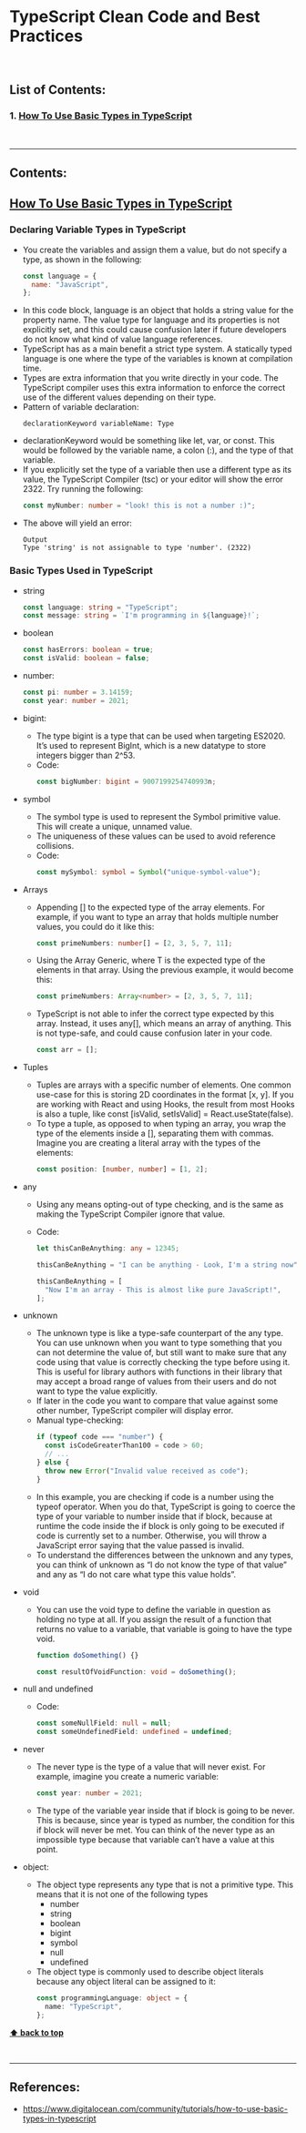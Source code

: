 # TypeScript Clean Code and Best Practices

<br />

## List of Contents:

### 1. [How To Use Basic Types in TypeScript](#content-1)

<br />

---

## Contents:

## [How To Use Basic Types in TypeScript](https://www.digitalocean.com/community/tutorials/how-to-use-basic-types-in-typescript) <span id="content-1"></span>

### Declaring Variable Types in TypeScript

- You create the variables and assign them a value, but do not specify a type, as shown in the following:
  ```javascript
  const language = {
    name: "JavaScript",
  };
  ```
- In this code block, language is an object that holds a string value for the property name. The value type for language and its properties is not explicitly set, and this could cause confusion later if future developers do not know what kind of value language references.
- TypeScript has as a main benefit a strict type system. A statically typed language is one where the type of the variables is known at compilation time.
- Types are extra information that you write directly in your code. The TypeScript compiler uses this extra information to enforce the correct use of the different values depending on their type.
- Pattern of variable declaration:
  ```text
  declarationKeyword variableName: Type
  ```
- declarationKeyword would be something like let, var, or const. This would be followed by the variable name, a colon (:), and the type of that variable.
- If you explicitly set the type of a variable then use a different type as its value, the TypeScript Compiler (tsc) or your editor will show the error 2322. Try running the following:
  ```typescript
  const myNumber: number = "look! this is not a number :)";
  ```
- The above will yield an error:
  ```text
  Output
  Type 'string' is not assignable to type 'number'. (2322)
  ```

### Basic Types Used in TypeScript

- string
  ```typescript
  const language: string = "TypeScript";
  const message: string = `I'm programming in ${language}!`;
  ```
- boolean
  ```typescript
  const hasErrors: boolean = true;
  const isValid: boolean = false;
  ```
- number:
  ```typescript
  const pi: number = 3.14159;
  const year: number = 2021;
  ```
- bigint:
  - The type bigint is a type that can be used when targeting ES2020. It’s used to represent BigInt, which is a new datatype to store integers bigger than 2^53.
  - Code:
    ```typescript
    const bigNumber: bigint = 9007199254740993n;
    ```
- symbol
  - The symbol type is used to represent the Symbol primitive value. This will create a unique, unnamed value.
  - The uniqueness of these values can be used to avoid reference collisions.
  - Code:
    ```typescript
    const mySymbol: symbol = Symbol("unique-symbol-value");
    ```
- Arrays
  - Appending [] to the expected type of the array elements. For example, if you want to type an array that holds multiple number values, you could do it like this:
    ```typescript
    const primeNumbers: number[] = [2, 3, 5, 7, 11];
    ```
  - Using the Array<T> Generic, where T is the expected type of the elements in that array. Using the previous example, it would become this:
    ```typescript
    const primeNumbers: Array<number> = [2, 3, 5, 7, 11];
    ```
  - TypeScript is not able to infer the correct type expected by this array. Instead, it uses any[], which means an array of anything. This is not type-safe, and could cause confusion later in your code.
    ```typescript
    const arr = [];
    ```
- Tuples
  - Tuples are arrays with a specific number of elements. One common use-case for this is storing 2D coordinates in the format [x, y]. If you are working with React and using Hooks, the result from most Hooks is also a tuple, like const [isValid, setIsValid] = React.useState(false).
  - To type a tuple, as opposed to when typing an array, you wrap the type of the elements inside a [], separating them with commas. Imagine you are creating a literal array with the types of the elements:
    ```typescript
    const position: [number, number] = [1, 2];
    ```
- any

  - Using any means opting-out of type checking, and is the same as making the TypeScript Compiler ignore that value.
  - Code:

    ```typescript
    let thisCanBeAnything: any = 12345;

    thisCanBeAnything = "I can be anything - Look, I'm a string now";

    thisCanBeAnything = [
      "Now I'm an array - This is almost like pure JavaScript!",
    ];
    ```

- unknown
  - The unknown type is like a type-safe counterpart of the any type. You can use unknown when you want to type something that you can not determine the value of, but still want to make sure that any code using that value is correctly checking the type before using it. This is useful for library authors with functions in their library that may accept a broad range of values from their users and do not want to type the value explicitly.
  - If later in the code you want to compare that value against some other number, TypeScript compiler will display error.
  - Manual type-checking:
    ```typescript
    if (typeof code === "number") {
      const isCodeGreaterThan100 = code > 60;
      // ...
    } else {
      throw new Error("Invalid value received as code");
    }
    ```
  - In this example, you are checking if code is a number using the typeof operator. When you do that, TypeScript is going to coerce the type of your variable to number inside that if block, because at runtime the code inside the if block is only going to be executed if code is currently set to a number. Otherwise, you will throw a JavaScript error saying that the value passed is invalid.
  - To understand the differences between the unknown and any types, you can think of unknown as “I do not know the type of that value” and any as “I do not care what type this value holds”.
- void

  - You can use the void type to define the variable in question as holding no type at all. If you assign the result of a function that returns no value to a variable, that variable is going to have the type void.

    ```typescript
    function doSomething() {}

    const resultOfVoidFunction: void = doSomething();
    ```

- null and undefined
  - Code:
    ```typescript
    const someNullField: null = null;
    const someUndefinedField: undefined = undefined;
    ```
- never
  - The never type is the type of a value that will never exist. For example, imagine you create a numeric variable:
    ```typescript
    const year: number = 2021;
    ```
  - The type of the variable year inside that if block is going to be never. This is because, since year is typed as number, the condition for this if block will never be met. You can think of the never type as an impossible type because that variable can’t have a value at this point.
- object:
  - The object type represents any type that is not a primitive type. This means that it is not one of the following types
    - number
    - string
    - boolean
    - bigint
    - symbol
    - null
    - undefined
  - The object type is commonly used to describe object literals because any object literal can be assigned to it:
    ```typescript
    const programmingLanguage: object = {
      name: "TypeScript",
    };
    ```

**[⬆ back to top](#list-of-contents)**

<br />

---

## References:

- https://www.digitalocean.com/community/tutorials/how-to-use-basic-types-in-typescript
